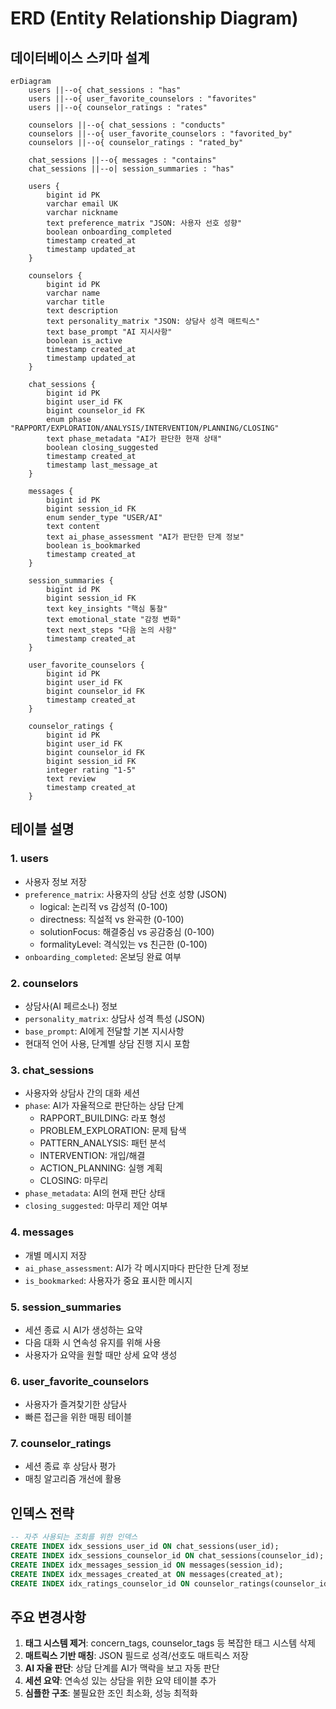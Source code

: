 # ERD (Entity Relationship Diagram)

## 데이터베이스 스키마 설계

```mermaid
erDiagram
    users ||--o{ chat_sessions : "has"
    users ||--o{ user_favorite_counselors : "favorites"
    users ||--o{ counselor_ratings : "rates"
    
    counselors ||--o{ chat_sessions : "conducts"
    counselors ||--o{ user_favorite_counselors : "favorited_by"
    counselors ||--o{ counselor_ratings : "rated_by"
    
    chat_sessions ||--o{ messages : "contains"
    chat_sessions ||--o| session_summaries : "has"
    
    users {
        bigint id PK
        varchar email UK
        varchar nickname
        text preference_matrix "JSON: 사용자 선호 성향"
        boolean onboarding_completed
        timestamp created_at
        timestamp updated_at
    }
    
    counselors {
        bigint id PK
        varchar name
        varchar title
        text description
        text personality_matrix "JSON: 상담사 성격 매트릭스"
        text base_prompt "AI 지시사항"
        boolean is_active
        timestamp created_at
        timestamp updated_at
    }
    
    chat_sessions {
        bigint id PK
        bigint user_id FK
        bigint counselor_id FK
        enum phase "RAPPORT/EXPLORATION/ANALYSIS/INTERVENTION/PLANNING/CLOSING"
        text phase_metadata "AI가 판단한 현재 상태"
        boolean closing_suggested
        timestamp created_at
        timestamp last_message_at
    }
    
    messages {
        bigint id PK
        bigint session_id FK
        enum sender_type "USER/AI"
        text content
        text ai_phase_assessment "AI가 판단한 단계 정보"
        boolean is_bookmarked
        timestamp created_at
    }
    
    session_summaries {
        bigint id PK
        bigint session_id FK
        text key_insights "핵심 통찰"
        text emotional_state "감정 변화"
        text next_steps "다음 논의 사항"
        timestamp created_at
    }
    
    user_favorite_counselors {
        bigint id PK
        bigint user_id FK
        bigint counselor_id FK
        timestamp created_at
    }
    
    counselor_ratings {
        bigint id PK
        bigint user_id FK
        bigint counselor_id FK
        bigint session_id FK
        integer rating "1-5"
        text review
        timestamp created_at
    }
```

## 테이블 설명

### 1. users
- 사용자 정보 저장
- `preference_matrix`: 사용자의 상담 선호 성향 (JSON)
  - logical: 논리적 vs 감성적 (0-100)
  - directness: 직설적 vs 완곡한 (0-100)
  - solutionFocus: 해결중심 vs 공감중심 (0-100)
  - formalityLevel: 격식있는 vs 친근한 (0-100)
- `onboarding_completed`: 온보딩 완료 여부

### 2. counselors
- 상담사(AI 페르소나) 정보
- `personality_matrix`: 상담사 성격 특성 (JSON)
- `base_prompt`: AI에게 전달할 기본 지시사항
- 현대적 언어 사용, 단계별 상담 진행 지시 포함

### 3. chat_sessions
- 사용자와 상담사 간의 대화 세션
- `phase`: AI가 자율적으로 판단하는 상담 단계
  - RAPPORT_BUILDING: 라포 형성
  - PROBLEM_EXPLORATION: 문제 탐색
  - PATTERN_ANALYSIS: 패턴 분석
  - INTERVENTION: 개입/해결
  - ACTION_PLANNING: 실행 계획
  - CLOSING: 마무리
- `phase_metadata`: AI의 현재 판단 상태
- `closing_suggested`: 마무리 제안 여부

### 4. messages
- 개별 메시지 저장
- `ai_phase_assessment`: AI가 각 메시지마다 판단한 단계 정보
- `is_bookmarked`: 사용자가 중요 표시한 메시지

### 5. session_summaries
- 세션 종료 시 AI가 생성하는 요약
- 다음 대화 시 연속성 유지를 위해 사용
- 사용자가 요약을 원할 때만 상세 요약 생성

### 6. user_favorite_counselors
- 사용자가 즐겨찾기한 상담사
- 빠른 접근을 위한 매핑 테이블

### 7. counselor_ratings
- 세션 종료 후 상담사 평가
- 매칭 알고리즘 개선에 활용

## 인덱스 전략

```sql
-- 자주 사용되는 조회를 위한 인덱스
CREATE INDEX idx_sessions_user_id ON chat_sessions(user_id);
CREATE INDEX idx_sessions_counselor_id ON chat_sessions(counselor_id);
CREATE INDEX idx_messages_session_id ON messages(session_id);
CREATE INDEX idx_messages_created_at ON messages(created_at);
CREATE INDEX idx_ratings_counselor_id ON counselor_ratings(counselor_id);
```

## 주요 변경사항

1. **태그 시스템 제거**: concern_tags, counselor_tags 등 복잡한 태그 시스템 삭제
2. **매트릭스 기반 매칭**: JSON 필드로 성격/선호도 매트릭스 저장
3. **AI 자율 판단**: 상담 단계를 AI가 맥락을 보고 자동 판단
4. **세션 요약**: 연속성 있는 상담을 위한 요약 테이블 추가
5. **심플한 구조**: 불필요한 조인 최소화, 성능 최적화